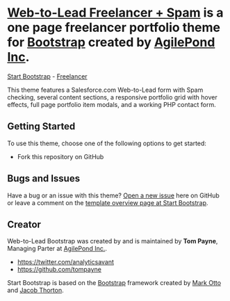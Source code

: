 # [Web-to-Lead Freelancer + Spam](http://webtolead.agilepond.com/) is a one page freelancer portfolio theme for [Bootstrap](http://getbootstrap.com/) created by [AgilePond Inc](http://www.agilepond.com/). 

[Start Bootstrap](http://startbootstrap.com/) - [Freelancer](http://startbootstrap.com/template-overviews/freelancer/)

This theme features a Salesforce.com Web-to-Lead form with Spam checking, several content sections, a responsive portfolio grid with hover effects, full page portfolio item modals, and a working PHP contact form. 

## Getting Started

To use this theme, choose one of the following options to get started:
* Fork this repository on GitHub

## Bugs and Issues

Have a bug or an issue with this theme? [Open a new issue](https://github.com/IronSummitMedia/startbootstrap-freelancer/issues) here on GitHub or leave a comment on the [template overview page at Start Bootstrap](http://startbootstrap.com/template-overviews/freelancer/).

## Creator

Web-to-Lead Bootstrap was created by and is maintained by **Tom Payne**, Managing Parter at [AgilePond Inc.](http://www.agilepond.com/).

* https://twitter.com/analyticsavant
* https://github.com/tompayne

Start Bootstrap is based on the [Bootstrap](http://getbootstrap.com/) framework created by [Mark Otto](https://twitter.com/mdo) and [Jacob Thorton](https://twitter.com/fat).
